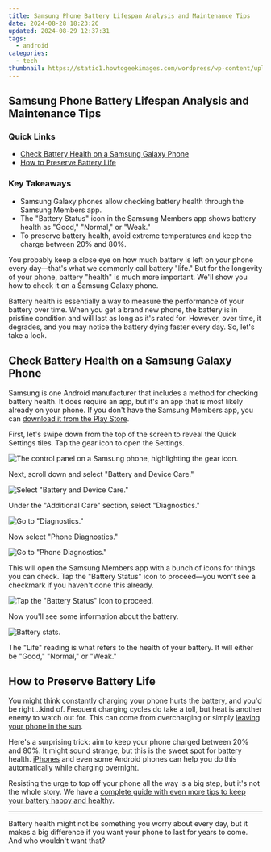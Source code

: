```yaml
---
title: Samsung Phone Battery Lifespan Analysis and Maintenance Tips
date: 2024-08-28 18:23:26
updated: 2024-08-29 12:37:31
tags:
  - android
categories:
  - tech
thumbnail: https://static1.howtogeekimages.com/wordpress/wp-content/uploads/2024/05/a-samsung-phone-with-the-battery-status-screen.jpg
---
```


## Samsung Phone Battery Lifespan Analysis and Maintenance Tips

### Quick Links

* [Check Battery Health on a Samsung Galaxy Phone](https://screen-sharing-recording.techidaily.com/updated-2024-approved-dreamlands-choice-ultimate-10-affordable-rpg-games/)
* [How to Preserve Battery Life](https://screen-recording.techidaily.com/in-2024-streamlining-your-ps3-gaming-archive/)

### Key Takeaways

* Samsung Galaxy phones allow checking battery health through the Samsung Members app.
* The "Battery Status" icon in the Samsung Members app shows battery health as "Good," "Normal," or "Weak."
* To preserve battery health, avoid extreme temperatures and keep the charge between 20% and 80%.

 You probably keep a close eye on how much battery is left on your phone every day—that's what we commonly call battery "life." But for the longevity of your phone, battery "health" is much more important. We'll show you how to check it on a Samsung Galaxy phone.

 Battery health is essentially a way to measure the performance of your battery over time. When you get a brand new phone, the battery is in pristine condition and will last as long as it's rated for. However, over time, it degrades, and you may notice the battery dying faster every day. So, let's take a look.

##  Check Battery Health on a Samsung Galaxy Phone

 Samsung is one Android manufacturer that includes a method for checking battery health. It does require an app, but it's an app that is most likely already on your phone. If you don't have the Samsung Members app, you can [download it from the Play Store](https://www.anrdoezrs.net/links/3607085/type/dlg/sid/UUhtgUeUpU2003023/https://play.google.com/store/apps/details?id=com.samsung.android.voc&hl=en%5FUS&gl=US).

 First, let's swipe down from the top of the screen to reveal the Quick Settings tiles. Tap the gear icon to open the Settings.

![The control panel on a Samsung phone, highlighting the gear icon.](https://static1.howtogeekimages.com/wordpress/wp-content/uploads/2023/09/screenshot_20230922_132910_nova-launcher.jpg) 

 Next, scroll down and select "Battery and Device Care."

![Select "Battery and Device Care."](https://static1.howtogeekimages.com/wordpress/wp-content/uploads/2023/09/screenshot_20230922_132921_settings.jpg) 

 Under the "Additional Care" section, select "Diagnostics."

![Go to "Diagnostics."](https://static1.howtogeekimages.com/wordpress/wp-content/uploads/2023/09/screenshot_20230922_132936_device-care.jpg) 

 Now select "Phone Diagnostics."

![Go to "Phone Diagnostics."](https://static1.howtogeekimages.com/wordpress/wp-content/uploads/2023/09/screenshot_20230922_133016_samsung-members.jpg) 

 This will open the Samsung Members app with a bunch of icons for things you can check. Tap the "Battery Status" icon to proceed—you won't see a checkmark if you haven't done this already.

![Tap the "Battery Status" icon to proceed.](https://static1.howtogeekimages.com/wordpress/wp-content/uploads/2023/09/screenshot_20230922_133021_samsung-members.jpg) 

 Now you'll see some information about the battery.

![Battery stats.](https://static1.howtogeekimages.com/wordpress/wp-content/uploads/2023/09/screenshot_20230922_133030_samsung-members.jpg) 

 The "Life" reading is what refers to the health of your battery. It will either be "Good," "Normal," or "Weak."

##  How to Preserve Battery Life

 You might think constantly charging your phone hurts the battery, and you'd be right...kind of. Frequent charging cycles do take a toll, but heat is another enemy to watch out for. This can come from overcharging or simply [leaving your phone in the sun](https://youtube-videos.techidaily.com/elevating-online-presence-how-to-flawlessly-transmit-upside-down-videos-on-youtube/).

 Here's a surprising trick: aim to keep your phone charged between 20% and 80%. It might sound strange, but this is the sweet spot for battery health. [iPhones](https://android-unlock.techidaily.com/in-2024-how-to-unlock-vivo-y27-5g-bootloader-easily-by-drfone-android/) and even some Android phones can help you do this automatically while charging overnight.

 Resisting the urge to top off your phone all the way is a big step, but it's not the whole story. We have a [complete guide with even more tips to keep your battery happy and healthy](https://facebook-video-content.techidaily.com/new-in-2024-unlock-potential-in-social-media-storytelling-fb-slideshows/).

---

 Battery health might not be something you worry about every day, but it makes a big difference if you want your phone to last for years to come. And who wouldn't want that?

<ins class="adsbygoogle"
     style="display:block"
     data-ad-format="autorelaxed"
     data-ad-client="ca-pub-7571918770474297"
     data-ad-slot="1223367746"></ins>



<ins class="adsbygoogle"
     style="display:block"
     data-ad-client="ca-pub-7571918770474297"
     data-ad-slot="8358498916"
     data-ad-format="auto"
     data-full-width-responsive="true"></ins>
